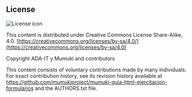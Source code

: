 ## License
![License icon](https://licensebuttons.net/l/by-sa/3.0/88x31.png)

This content is distributed under Creative Commons License Share-Alike, 4.0. [https://creativecommons.org/licenses/by-sa/4.0/](https://creativecommons.org/licenses/by-sa/4.0)

Copyright ADA-IT y Mumuki and contributors

This content consists of voluntary contributions made by many
individuals. For exact contribution history, see its revision history
available at https://github.com/mumukiproject/mumuki-guia-html-ejercitacion-formularios and the AUTHORS.txt file.

